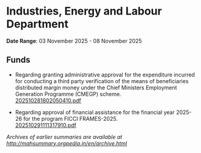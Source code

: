 # Industries, Energy and Labour Department

**Date Range**: 03 November 2025 - 08 November 2025


## Funds
- Regarding granting administrative approval for the expenditure incurred for conducting a third party verification of the means of beneficiaries distributed margin money under the Chief Ministers Employment Generation Programme (CMEGP) scheme.\
  [202510281802050410.pdf](https://gr.maharashtra.gov.in/Site/Upload/Government%20Resolutions/English/202510281802050410.pdf)

- Regarding approval of financial assistance for the financial year 2025-26 for the program FICCI FRAMES-2025.\
  [202510291111317910.pdf](https://gr.maharashtra.gov.in/Site/Upload/Government%20Resolutions/English/202510291111317910.pdf)


*Archives of earlier summaries are available at http://mahsummary.orgpedia.in/en/archive.html*